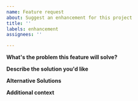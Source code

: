 ```yaml
---
name: Feature request
about: Suggest an enhancement for this project
title: ''
labels: enhancement
assignees: ''

---
```


**What's the problem this feature will solve?**
<!-- What are you trying to do, that you are unable to achieve with pip as it currently stands? -->

**Describe the solution you'd like**
<!-- Clear and concise description of what you want to happen. -->

<!-- Provide examples of real world use cases that this would enable and how it solves the problem described above. -->

**Alternative Solutions**
<!-- Have you tried to workaround the problem using pip or other tools? Or a different approach to solving this issue? Please elaborate here. -->

**Additional context**
<!-- Add any other context, links, etc. about the feature here. -->
